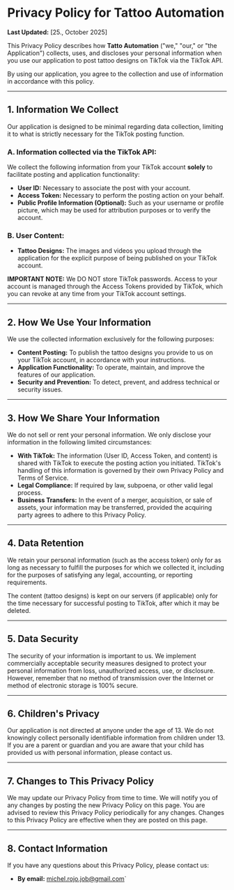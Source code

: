 # Privacy Policy for Tattoo Automation

**Last Updated:** [25., October 2025]

This Privacy Policy describes how **Tatto Automation** ("we," "our," or "the Application") collects, uses, and discloses your personal information when you use our application to post tattoo designs on TikTok via the TikTok API.

By using our application, you agree to the collection and use of information in accordance with this policy.

---

## 1. Information We Collect

Our application is designed to be minimal regarding data collection, limiting it to what is strictly necessary for the TikTok posting function.

### A. Information collected via the TikTok API:

We collect the following information from your TikTok account **solely** to facilitate posting and application functionality:

*   **User ID:** Necessary to associate the post with your account.
*   **Access Token:** Necessary to perform the posting action on your behalf.
*   **Public Profile Information (Optional):** Such as your username or profile picture, which may be used for attribution purposes or to verify the account.

### B. User Content:

*   **Tattoo Designs:** The images and videos you upload through the application for the explicit purpose of being published on your TikTok account.

**IMPORTANT NOTE:** We DO NOT store TikTok passwords. Access to your account is managed through the Access Tokens provided by TikTok, which you can revoke at any time from your TikTok account settings.

---

## 2. How We Use Your Information

We use the collected information exclusively for the following purposes:

*   **Content Posting:** To publish the tattoo designs you provide to us on your TikTok account, in accordance with your instructions.
*   **Application Functionality:** To operate, maintain, and improve the features of our application.
*   **Security and Prevention:** To detect, prevent, and address technical or security issues.

---

## 3. How We Share Your Information

We do not sell or rent your personal information. We only disclose your information in the following limited circumstances:

*   **With TikTok:** The information (User ID, Access Token, and content) is shared with TikTok to execute the posting action you initiated. TikTok's handling of this information is governed by their own Privacy Policy and Terms of Service.
*   **Legal Compliance:** If required by law, subpoena, or other valid legal process.
*   **Business Transfers:** In the event of a merger, acquisition, or sale of assets, your information may be transferred, provided the acquiring party agrees to adhere to this Privacy Policy.

---

## 4. Data Retention

We retain your personal information (such as the access token) only for as long as necessary to fulfill the purposes for which we collected it, including for the purposes of satisfying any legal, accounting, or reporting requirements.

The content (tattoo designs) is kept on our servers (if applicable) only for the time necessary for successful posting to TikTok, after which it may be deleted.

---

## 5. Data Security

The security of your information is important to us. We implement commercially acceptable security measures designed to protect your personal information from loss, unauthorized access, use, or disclosure. However, remember that no method of transmission over the Internet or method of electronic storage is 100% secure.

---

## 6. Children's Privacy

Our application is not directed at anyone under the age of 13. We do not knowingly collect personally identifiable information from children under 13. If you are a parent or guardian and you are aware that your child has provided us with personal information, please contact us.

---

## 7. Changes to This Privacy Policy

We may update our Privacy Policy from time to time. We will notify you of any changes by posting the new Privacy Policy on this page. You are advised to review this Privacy Policy periodically for any changes. Changes to this Privacy Policy are effective when they are posted on this page.

---

## 8. Contact Information

If you have any questions about this Privacy Policy, please contact us:

*   **By email:** michel.rojo.job@gmail.com`
